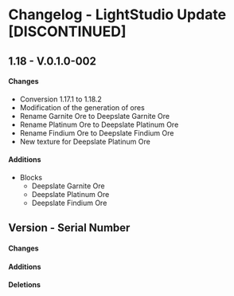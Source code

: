 # Changelog - LightStudio Update [DISCONTINUED]
## 1.18 -  V.0.1.0-002

#### Changes
   - Conversion 1.17.1 to 1.18.2
   - Modification of the generation of ores
   - Rename Garnite Ore to Deepslate Garnite Ore
   - Rename Platinum Ore to Deepslate Platinum Ore
   - Rename Findium Ore to Deepslate Findium Ore
   - New texture for Deepslate Platinum Ore

#### Additions
   - Blocks
     - Deepslate Garnite Ore
     - Deepslate Platinum Ore
     - Deepslate Findium Ore
     
## Version -  Serial Number

#### Changes

#### Additions

#### Deletions








